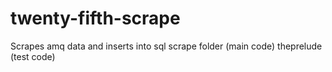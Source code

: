 # twenty-fifth-scrape
Scrapes amq data and inserts into sql
scrape folder (main code)
theprelude (test code)
